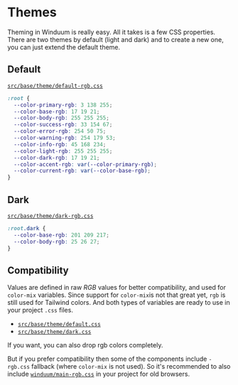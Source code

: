 # Themes

Theming in Winduum is really easy. All it takes is a few CSS properties. There are two themes by default (light and dark) and to create a new one, you can just extend the default theme.

## Default

[`src/base/theme/default-rgb.css`](https://github.com/winduum/winduum/blob/main/src/base/theme/default-rgb.css)

```css
:root {
  --color-primary-rgb: 3 138 255;
  --color-base-rgb: 17 19 21;
  --color-body-rgb: 255 255 255;
  --color-success-rgb: 33 154 67;
  --color-error-rgb: 254 50 75;
  --color-warning-rgb: 254 179 53;
  --color-info-rgb: 45 168 234;
  --color-light-rgb: 255 255 255;
  --color-dark-rgb: 17 19 21;
  --color-accent-rgb: var(--color-primary-rgb);
  --color-current-rgb: var(--color-base-rgb);
}
```

## Dark

[`src/base/theme/dark-rgb.css`](https://github.com/winduum/winduum/blob/main/src/base/theme/dark-rgb.css)

```css
:root.dark {
  --color-base-rgb: 201 209 217;
  --color-body-rgb: 25 26 27;
}
```

## Compatibility

Values are defined in raw *RGB* values for better compatibility, and used for `color-mix` variables.
Since support for `color-mix`is not that great yet, `rgb` is still used for Tailwind colors. And both types of variables are ready to use in your project `.css` files.

* [`src/base/theme/default.css`](https://github.com/winduum/winduum/blob/main/src/base/theme/default.css)
* [`src/base/theme/dark.css`](https://github.com/winduum/winduum/blob/main/src/base/theme/dark.css)

If you want, you can also drop rgb colors completely. 

But if you prefer compatibility then some of the components include `-rgb.css` fallback (where `color-mix` is not used). So it's recommended to also include [`winduum/main-rgb.css`](https://github.com/winduum/winduum/blob/main/src/main-rgb.css) in your project for old browsers. 

